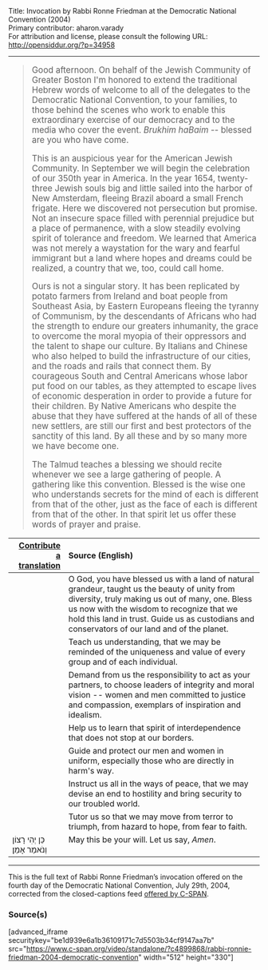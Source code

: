 <html>
<head></head>
<body>
Title: Invocation by Rabbi Ronne Friedman at the Democratic National Convention (2004)<br />
Primary contributor: aharon.varady<br />
For attribution and license, please consult the following URL: <a href="http://opensiddur.org/?p=34958">http://opensiddur.org/?p=34958</a>
<p />
<hr />

<div class="english" style="font-size: 1.2em;">
<blockquote>Good afternoon. On behalf of the Jewish Community of Greater Boston I'm honored to extend the traditional Hebrew words of welcome to all of the delegates to the Democratic National Convention, to your families, to those behind the scenes who work to enable this extraordinary exercise of our democracy and to the media who cover the event. <em>Brukhim haBaim</em> -- blessed are you who have come. 

This is an auspicious year for the American Jewish Community. In September we will begin the celebration of our 350th year in America. In the year 1654, twenty-three Jewish souls big and little sailed into the harbor of New Amsterdam, fleeing Brazil aboard a small French frigate. Here we discovered not persecution but promise. Not an insecure space filled with perennial prejudice but a place of permanence, with a slow steadily evolving spirit of tolerance and freedom. We learned that America was not merely a waystation for the wary and fearful immigrant but a land where hopes and dreams could be realized, a country that we, too, could call home. 

Ours is not a singular story. It has been replicated by potato farmers from Ireland and boat people from Southeast Asia, by Eastern Europeans fleeing the tyranny of Communism, by the descendants of Africans who had the strength to endure our greaters inhumanity, the grace to overcome the moral myopia of their oppressors and the talent to shape our culture. By Italians and Chinese who also helped to build the infrastructure of our cities, and the roads and rails that connect them. By courageous South and Central Americans whose labor put food on our tables, as they attempted to escape lives of economic desperation in order to provide a future for their children. By Native Americans who despite the abuse that they have suffered at the hands of all of these new settlers, are still our first and best protectors of the sanctity of this land. By all these and by so many more we have become one. 

The Talmud teaches a blessing we should recite whenever we see a large gathering of people. A gathering like this convention. Blessed is the wise one who understands secrets for the mind of each is different from that of the other, just as the face of each is different from that of the other. In that spirit let us offer these words of prayer and praise. </blockquote>
</div>

<table style="margin-left: auto;margin-right: auto;" class="draggable">
<thead><tr><th id="x" style="text-align: right;"><a href="/contributing/upload/">Contribute a translation</a></th><th style="text-align: left;">Source (English)</th></tr></thead>
<tbody>
<tr><td style="vertical-align:top;">
<div class="liturgy"><span lang="he">

</span></div></td>
 
<td style="vertical-align:top;">
<div class="english">
O God, 
you have blessed us with a land of natural grandeur, 
taught us the beauty of unity from diversity, 
truly making us out of many, one. 
Bless us now with the wisdom to recognize 
that we hold this land in trust. 
Guide us as custodians and conservators 
of our land and of the planet. 
</div></td></tr>


<tr><td style="vertical-align:top;">
<div class="liturgy"><span lang="he">

</span></div></td>
 
<td style="vertical-align:top;">
<div class="english">
Teach us understanding, 
that we may be reminded 
of the uniqueness 
and value 
of every group 
and of each individual. 
</div></td></tr>


<tr><td style="vertical-align:top;">
<div class="liturgy"><span lang="he">

</span></div></td>
 
<td style="vertical-align:top;">
<div class="english">
Demand from us the responsibility 
to act as your partners, 
to choose leaders of integrity 
and moral vision --
women and men committed 
to justice and compassion, 
exemplars of inspiration and idealism. 
</div></td></tr>


<tr><td style="vertical-align:top;">
<div class="liturgy"><span lang="he">

</span></div></td>
 
<td style="vertical-align:top;">
<div class="english">
Help us to learn 
that spirit of interdependence 
that does not stop at our borders. 
</div></td></tr>


<tr><td style="vertical-align:top;">
<div class="liturgy"><span lang="he">

</span></div></td>
 
<td style="vertical-align:top;">
<div class="english">
Guide and protect our men and women in uniform, 
especially those who are directly in harm's way. 
</div></td></tr>


<tr><td style="vertical-align:top;">
<div class="liturgy"><span lang="he">

</span></div></td>
 
<td style="vertical-align:top;">
<div class="english">
Instruct us all in the ways of peace, 
that we may devise an end to hostility 
and bring security to our troubled world. 
</div></td></tr>


<tr><td style="vertical-align:top;">
<div class="liturgy"><span lang="he">

</span></div></td>
 
<td style="vertical-align:top;">
<div class="english">
Tutor us 
so that we may move from terror to triumph, 
from hazard to hope, 
from fear to faith. 
</div></td></tr>


<tr><td style="vertical-align:top;">
<div class="liturgy"><span lang="he">
כֵּן יְהִי רָצוֹן
וְנֹאמַר אָמֵן׃
</span></div></td>
 
<td style="vertical-align:top;">
<div class="english">
May this be your will. 
Let us say, <em>Amen</em>.
</div></td></tr>
</tbody></table>

<hr />

This is the full text of Rabbi Ronne Friedman’s invocation offered on the fourth day of the Democratic National Convention, July 29th, 2004, corrected from the closed-captions feed <a href="https://www.c-span.org/video/?c4899868/rabbi-ronnie-friedman-2004-democratic-convention">offered by C-SPAN</a>.


<h3>Source(s)</h3>

[advanced_iframe securitykey="be1d939e6a1b36109171c7d5503b34cf9147aa7b" src="https://www.c-span.org/video/standalone/?c4899868/rabbi-ronnie-friedman-2004-democratic-convention" width="512" height="330"]

&nbsp;

</body>
</html>